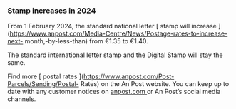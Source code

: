 ###  Stamp increases in 2024

From 1 February 2024, the standard national letter [ stamp will increase
](https://www.anpost.com/Media-Centre/News/Postage-rates-to-increase-next-
month,-by-less-than) from €1.35 to €1.40.

The standard international letter stamp and the Digital Stamp will stay the
same.

Find more [ postal rates ](https://www.anpost.com/Post-Parcels/Sending/Postal-
Rates) on the An Post website. You can keep up to date with any customer
notices on [ anpost.com ](https://www.anpost.com/Media-Centre/News) or An
Post’s social media channels.
